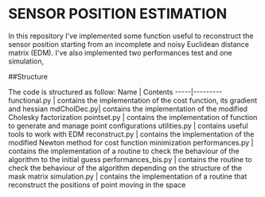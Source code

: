 # SENSOR POSITION ESTIMATION

In this repository I've implemented some function useful to reconstruct the
sensor position starting from an incomplete and noisy Euclidean distance matrix (EDM). I've also implemented two performances test and one simulation,

##Structure

The code is structured as follow:
Name | Contents
-----|---------
functional.py | contains the implementation of the cost function, its gradient and hessian
mdCholDec.py| contains the implementation of the modified Cholesky factorization
pointset.py | contains the implementation of function to generate and manage point configurations
utilities.py | contains useful tools to work with EDM
reconstruct.py | contains the implementation of the modified Newton method for cost function minimization
performances.py | contains the implementation of a routine to check the behaviour of the algorithm to the initial guess
performances_bis.py | contains the routine to check the behaviour of the algorithm depending on the structure of the mask matrix
simulation.py | contains the implementation of a routine that reconstruct the positions of point moving in the space
